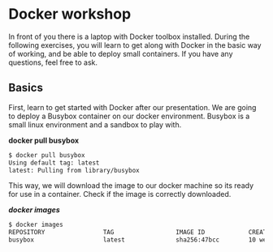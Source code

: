 # Docker workshop

In front of you there is a laptop with Docker toolbox installed.
During the following exercises, you will learn to get along with Docker in the basic way of working, and be able to deploy small containers.
If you have any questions, feel free to ask.

## Basics

First, learn to get started with Docker after our presentation.
We are going to deploy a Busybox container on our docker environment.
Busybox is a small linux environment and a sandbox to play with.

**docker pull busybox**

```sh
$ docker pull busybox
Using default tag: latest
latest: Pulling from library/busybox
```

This way, we will download the image to our docker machine so its ready for use in a container.
Check if the image is correctly downloaded.

***docker images***

```sh
$ docker images
REPOSITORY                TAG                 IMAGE ID            CREATED             VIRTUAL SIZE
busybox                   latest              sha256:47bcc        10 weeks ago        1.113 MB
```
